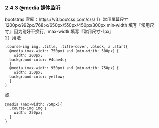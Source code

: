 ### 2.4.3 @media 媒体监听
bootstrap 官网：<https://v3.bootcss.com/css/>
1）常用屏幕尺寸
1200px/992px/768px/650px/550px/450px/300px
min-width 填写『常用尺寸』因为刚好不换行，max-width 填写『常用尺寸-1px』		
2）用法
```
.course-img img, .title, .title-cover, .block, a .start{  
  @media (max-width: 750px) and (min-width: 500px) {  
    width: 200px;  
  background-color: #4cae4c;  
  }  
  @media (max-width: 950px) and (min-width: 750px) {  
    width: 250px;  
  background-color: yellow;  
  }  
}
```
或
```
@media (max-width: 750px){
  .course-img img {
    width: 250px;  
  }
}
```